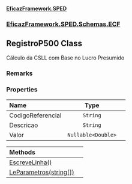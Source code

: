 #### [EficazFramework.SPED](EficazFrameworkSPED.md 'EficazFramework SPED')
### [EficazFramework.SPED.Schemas.ECF](EficazFramework.SPED.Schemas.ECF.md 'EficazFramework.SPED.Schemas.ECF')

## RegistroP500 Class

Cálculo da CSLL com Base no Lucro Presumido

### Remarks
### Properties

| Name | Type | |
| :--- | :---: | :--- |
| CodigoReferencial | `String` |  |
| Descricao | `String` |  |
| Valor | `Nullable<Double>` |  |

| Methods | |
| :--- | :--- |
| [EscreveLinha()](EficazFramework.SPED.Schemas.ECF/RegistroP500/EscreveLinha().md 'EficazFramework.SPED.Schemas.ECF.RegistroP500.EscreveLinha()') | |
| [LeParametros(string[])](EficazFramework.SPED.Schemas.ECF/RegistroP500/LeParametros(string[]).md 'EficazFramework.SPED.Schemas.ECF.RegistroP500.LeParametros(string[])') | |
